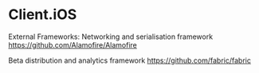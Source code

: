 # Client.iOS

External Frameworks:
Networking and serialisation framework
https://github.com/Alamofire/Alamofire


Beta distribution and analytics framework
https://github.com/fabric/fabric
